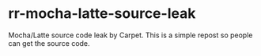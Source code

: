 # rr-mocha-latte-source-leak
Mocha/Latte source code leak by Carpet. This is a simple repost so people can get the source code.

